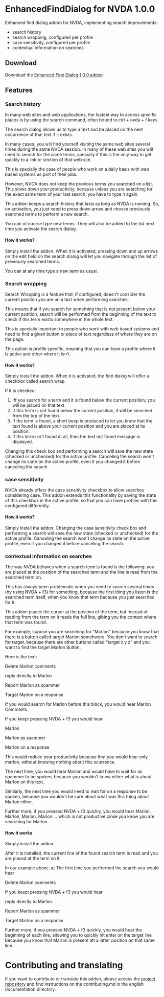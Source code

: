 # EnhancedFindDialog for NVDA 1.0.0
Enhanced find dialog addon for NVDA, implementing search improvements:

* search history
* search wrapping, configured per profile
* case sensitivity, configured per profile
* contextual information on searches

## Download
Download the [Enhanced Find Dialog 1.0.0 addon](https://github.com/marlon-sousa/EnhancedFindDialog/releases/download/1.0.0/EnhancedFindDialog-1.0.0.nvda-addon)

## Features

### Search history
In many web sites and web applications, the fastest way to access specific places is by using the search command, often bound to ctrl + nvda + f keys.

The search dialog allows us to type a text and be placed on the next occurrence of that text if it exists.

In many cases, you will find yourself visiting the same web sites several times during the same NVDA session. In many of these web sites you will need to search for the same terms, specially if this is the only way to get quickly to a link or section of that web site.

This is specially the case of people who work on a daily basis with web based systems as part of their jobs.

However, NVDA does not keep the previous terms you searched on a list. This slows down your productivity, because unless you are searching for the exact same term of your last search, you have to type it again.

This addon keeps a search history that lasts as long as NVDA is running. So, on activation, you just need to press down arrow and choose previously searched terms to perform a new search.

You can of course type new terms. They will also be added to the list next time you activate the search dialog.

#### How it works?

Simply install the addon. When it is activated, pressing down and up arrows on the edit field on the search dialog will let you navigate through the list of previously searched terms.

You can at any time type a new term as usual.

### Search wrapping

Search Wrapping is a feature that, if configured, doesn't consider the current position you are on a text when performing searches.

This means that if you search for something that is not present below your current position, search will be performed from the beginning of the text to check if this term exists somewhere in the whole text.

This is specially important to people who work with web based systems and need to find a given button or piece of text regardless of where they are on the page.

This option is profile specific, meaning that you can have a profile where it is active and other where it isn't.

#### How it works?

Simply install the addon. When it is activated, the find dialog will offer a checkbox called search wrap.

If it is checked:

1. Iff you search for a term and it is found below the current position, you will be placed on that text.
2. If this term is not found below the current position, it will be searched from the top of the text.
3. If the term is found, a short beep is produced to let you know that the text found is above your current position and you are placed at its position.
4. If this term isn't found at all, then the text not found message is displayed.

Changing this check box and performing a search will save the new state (checked or unchecked) for the active profile. Canceling the search won't change its state on the active profile, even if you changed it before canceling the search.

### case sensitivity

NVDA already offers the case sensitivity checkbox to allow searches considering case. This addon extends this functionality by saving the state of this checkbox in the active profile, so that you can have profiles with this configured differently.

#### How it works?

Simply install the addon. Changing the case sensitivity check box and performing a search will save the new state (checked or unchecked) for the active profile. Canceling the search won't change its state on the active profile, even if you changed it before canceling the search.

### contextual information on searches

The way NVDA behaves when a search term is found is the following: you are placed at the position of the searched term and the line is read from the searched term on.

This has always been problematic when you need to search several times (by using NVDA + f3) for something, because the first thing you listen is the searched term itself, when you know that term because you just searched for it.

This addon places the cursor at the position of the term, but instead of reading from the term on it reads the full line, gibing you the context where that term was found.

For example, supose you are searching for "Marlon" because you know that there is a button called target Marlon somehwere. You don't want to search for target, because there are other buttons called "target x y z" and you want to find the target Marlon Button.

Here is the text:

Delete Marlon comments

reply directly to Marlon

Report Marlon as spammer

Target Marlon on a response

If you would search for Marlon before this block, you would hear
Marlon Comments

If you keept pressing NVDA + f3 you would hear

Marlon

Marlon as spammer

Marlon on a response

This would reduce your productivity because first you would hear only marlon, without knowing nothing about this ocurrence.

The next time, you would hear Marlon and would have to wait for as spammer to be spoken, because  you wouldn't know either what is about Marlon on this text.

Similarly, the next time you would need to wait for on a response to be spoken, because you wouldn't be sure about what was this thing about Marlon either.

Further more, if you pressed NVDA + f3 quickly, you would hear Marlon, Marlon, Marlon, Marlon ... which is not productive cinse you know you are searching for Marlon.

#### How it works

Simply install the addon.

After it is installed, the current line of the found search term is read and you are placed at the term on it.

In our example above, at The first time you performed the search you would hear

Delete Marlon comments

If you keept pressing NVDA + f3 you would hear

reply directly to Marlon

Report Marlon as spammer

Target Marlon on a response

Further more, if you pressed NVDA + f3 quickly, you would hear the beginning of each line, allowing you to quickly hit enter on the target line because you know that Marlon is present att a latter position on that same line.

# Contributing and translating

If you want to contribute or translate this addon, please access the [project repository](https://github.com/marlon-sousa/EnhancedFindDialog) and find instructions on the contributing.md in the english documentation directory.
